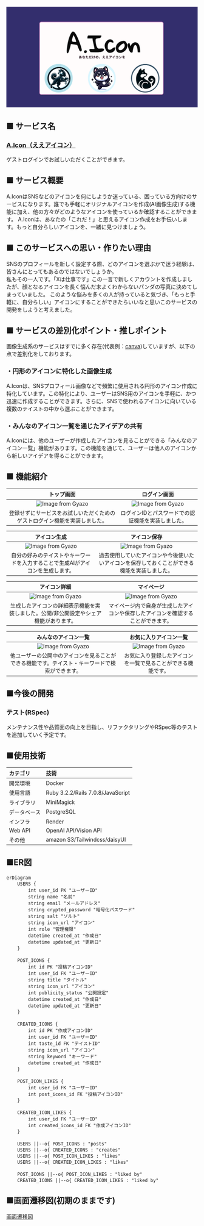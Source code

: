 ![aicon-app](app/assets/images/og_image.png)
## ■ サービス名
### [A.Icon（ええアイコン）](https://www.aicon-app.com/)
ゲストログインでお試しいただくことができます。

## ■ サービス概要
A.IconはSNSなどのアイコンを何にしようか迷っている、困っている方向けのサービスになります。誰でも手軽にオリジナルアイコンを作成(AI画像生成)する機能に加え、他の方々がどのようなアイコンを使っているか確認することができます。
A.Iconは、あなたの「これだ！」と思えるアイコン作成をお手伝いします。もっと自分らしいアイコンを、一緒に見つけましょう。

## ■ このサービスへの思い・作りたい理由
SNSのプロフィールを新しく設定する際、どのアイコンを選ぶかで迷う経験は、皆さんにとってもあるのではないでしょうか。  
私もその一人です。「Xは仕事です」この一言で新しくアカウントを作成しましたが、顔となるアイコンを長く悩んだ末よくわからないパンダの写真に決めてしまっていました。
このような悩みを多くの人が持っていると気づき、「もっと手軽に、自分らしい」アイコンにすることができたらいいなと思いこのサービスの開発をしようと考えました。

## ■ サービスの差別化ポイント・推しポイント
画像生成系のサービスはすでに多く存在(代表例：[canva](https://www.canva.com/ja_jp/))していますが、以下の点で差別化をしております。

### ・円形のアイコンに特化した画像生成
A.Iconは、SNSプロフィール画像などで頻繁に使用される円形のアイコン作成に特化しています。この特化により、ユーザーはSNS用のアイコンを手軽に、かつ迅速に作成することができます。さらに、SNSで使われるアイコンに向いている複数のテイストの中から選ぶことができます。

### ・みんなのアイコン一覧を通じたアイデアの共有
A.Iconには、他のユーザーが作成したアイコンを見ることができる「みんなのアイコン一覧」機能があります。この機能を通じて、ユーザーは他人のアイコンから新しいアイデアを得ることができます。

## ■ 機能紹介

|トップ画面| ログイン画面 |
|:-:|:-:|
|![Image from Gyazo](https://gyazo.com/d93dc62b096d0b42019aabda69fb64bd.png)|![Image from Gyazo](https://gyazo.com/475686868faed3aaf28b75be98bb4a97.png)|
|登録せずにサービスをお試しいただくためのゲストログイン機能を実装しました。|ログインIDとパスワードでの認証機能を実装しました。|

|アイコン生成| アイコン保存 |
|:-:|:-:|
|![Image from Gyazo](https://gyazo.com/d03ea7b56dcda279b1c050e098196e00.png)|![Image from Gyazo](https://gyazo.com/6083d70124a026fc4aa2bd828260023f.png)|
|自分の好みのテイストやキーワードを入力することで生成AIがアイコンを生成します。|過去使用していたアイコンや今後使いたいアイコンを保存しておくことができる機能を実装しました。|

|アイコン詳細|マイページ|
|:-:|:-:|
|![Image from Gyazo](https://gyazo.com/5081f879606d882bc4cfd20bd795ab97.png)|![Image from Gyazo](https://i.gyazo.com/515eae4776d24962003841766b601d44.png)|
|生成したアイコンの詳細表示機能を実装しました。公開/非公開設定やシェア機能があります。|マイページ内で自身が生成したアイコンや保存したアイコンを確認することができます。|

|みんなのアイコン一覧|お気に入りアイコン一覧|
|:-:|:-:|
|![Image from Gyazo](https://i.gyazo.com/c67140393aafbf52fa351072f19277a0.jpg)|![Image from Gyazo](https://i.gyazo.com/289b7638d22304c2cc7039c811ca6fee.jpg)|
|他ユーザーの公開中のアイコンを見ることができる機能です。テイスト・キーワードで検索ができます。|お気に入り登録したアイコンを一覧で見ることができる機能です。|

## ■今後の開発
### テスト(RSpec)
メンテナンス性や品質面の向上を目指し、リファクタリングやRSpec等のテストを追加していく予定です。


## ■使用技術
|カテゴリ|技術|
|:-------------|:------------|
|開発環境|Docker|
|使用言語|Ruby 3.2.2/Rails 7.0.8/JavaScript|
|ライブラリ|MiniMagick|
|データベース|PostgreSQL|
|インフラ| Render|
|Web API|OpenAI API/Vision API|
|その他|amazon S3/Tailwindcss/daisyUI|

## ■ER図
```mermaid
erDiagram
    USERS {
        int user_id PK "ユーザーID"
        string name "名前"
        string email "メールアドレス"
        string crypted_password "暗号化パスワード"
        string salt "ソルト"
        string icon_url "アイコン"
        int role "管理権限"
        datetime created_at "作成日"
        datetime updated_at "更新日"
    }

    POST_ICONS {
        int id PK "投稿アイコンID"
        int user_id FK "ユーザーID"
        string title "タイトル"
        string icon_url "アイコン"
        int publicity_status "公開設定"
        datetime created_at "作成日"
        datetime updated_at "更新日"
    }

    CREATED_ICONS {
        int id PK "作成アイコンID"
        int user_id FK "ユーザーID"
        int taste_id FK "テイストID"
        string icon_url "アイコン"
        string keyword "キーワード"
        datetime created_at "作成日"
    }

    POST_ICON_LIKES {
        int user_id FK "ユーザーID"
        int post_icons_id FK "投稿アイコンID"
    }

    CREATED_ICON_LIKES {
        int user_id FK "ユーザーID"
        int created_icons_id FK "作成アイコンID"
    }

    USERS ||--o{ POST_ICONS : "posts"
    USERS ||--o{ CREATED_ICONS : "creates"
    USERS ||--o{ POST_ICON_LIKES : "likes"
    USERS ||--o{ CREATED_ICON_LIKES : "likes"

    POST_ICONS ||--o{ POST_ICON_LIKES : "liked by"
    CREATED_ICONS ||--o{ CREATED_ICON_LIKES : "liked by"

```

## ■画面遷移図(初期のままです)
[画面遷移図](https://www.figma.com/file/r1CkCJNq8dRtqha5bFirlU/%E7%94%BB%E9%9D%A2%E9%81%B7%E7%A7%BB%E5%9B%B3?type=design&node-id=0-1&mode=design&t=7wbMxzTMZGb3KW1S-0)
